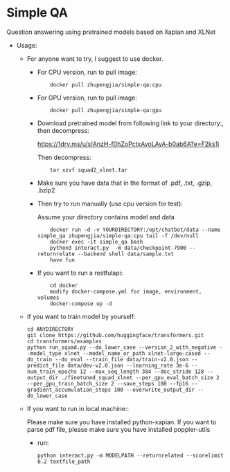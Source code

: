 # Simple QA

Question answering using pretrained models based on Xapian and XLNet

* Usage:

    - For anyone want to try, I suggest to use docker.
        - For CPU version, run to pull image:
            
            ```shell
                docker pull zhupengjia/simple-qa:cpu
            ```

        - For GPU version, run to pull image:
            
            ```shell
                docker pull zhupengjia/simple-qa:gpu
            ```
        
        - Download pretrained model from following link to your directory:, then decompress:

            https://1drv.ms/u/s!AnzH-f0hZoPctxAyoLAyA-b0ab6A?e=F2ks1i

            Then decompress:

            ```shell
                tar xzvf squad2_xlnet.tar
            ```

        - Make sure you have data that in the format of .pdf, .txt, .gzip, .bzip2

        - Then try to run manually (use cpu version for test):
            
            Assume your directory contains model and data

            ```shell
                docker run -d -v YOURDIRECTORY:/opt/chatbot/data --name simple_qa zhupengjia/simple-qa:cpu tail -f /dev/null
                docker exec -it simple_qa bash
                python3 interact.py  -m data/checkpoint-7900 --returnrelate --backend shell data/sample.txt
                have fun
            ```

        - If you want to run a restfulapi:
            
            ```shell
                cd docker
                modify docker-compose.yml for image, environment, volumes
                docker-compose up -d
            ```

    - If you want to train model by yourself:

        ```shell
        cd ANYDIRECTORY
        git clone https://github.com/huggingface/transformers.git
        cd transformers/examples
        python run_squad.py --do_lower_case --version_2_with_negative --model_type xlnet --model_name_or_path xlnet-large-cased --do_train --do_eval --train_file data/train-v2.0.json --predict_file data/dev-v2.0.json --learning_rate 3e-6 --num_train_epochs 12 --max_seq_length 384 --doc_stride 128 --output_dir ./finetuned_squad_xlnet --per_gpu_eval_batch_size 2 --per_gpu_train_batch_size 2 --save_steps 100 --fp16 --gradient_accumulation_steps 100 --overwrite_output_dir --do_lower_case
        ```

    - If you want to run in local machine::
        
        Please make sure you have installed python-xapian. If you want to parse pdf file, please make sure you have installed poppler-utils

        - run:

            ```shell
            python interact.py -m MODELPATH --returnrelated --scorelimit 0.2 textfile_path
            ```

